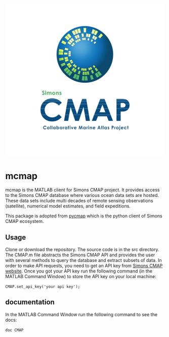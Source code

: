 ![Cover](pic/CMAP.png)

# mcmap

mcmap is the MATLAB client for Simons CMAP project. It provides access to the Simons CMAP database where various ocean data sets are hosted. These data sets include multi decades of remote sensing observations (satellite), numerical model estimates, and field expeditions.

This package is adopted from [pycmap](https://github.com/simonscmap/pycmap) which is the python client of Simons CMAP ecosystem. 

## Usage
Clone or download the repository. The source code is in the src directory. The CMAP.m file abstracts the Simons CMAP API and provides the user with several methods to query the database and extract subsets of data. In order to make API requests, you need to get an API key from [Simons CMAP website](https://simonscmap.com). Once you got your API key run the following command (in the MATLAB Command Window) to store the API key on your local machine:

`CMAP.set_api_key('your api key');`

## documentation
In the MATLAB Command Window run the following command to see the docs:

`doc CMAP`

